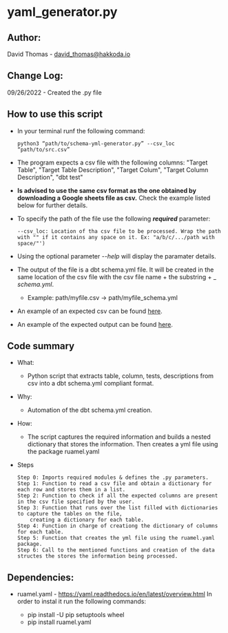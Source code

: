 # yaml_generator.py

## Author:
  David Thomas - david_thomas@hakkoda.io

## Change Log:
  09/26/2022 - Created the .py file

## How to use this script

  - In your terminal runf the following command:
               
        python3 “path/to/schema-yml-generator.py” --csv_loc “path/to/src.csv”
  
  - The program expects a csv file with the following columns: 
    "Target Table", "Target Table Description", "Target Colum", "Target Column Description", "dbt test"

  - **Is advised to use the same csv format as the one obtained by downloading a Google sheets file as csv.** Check the example listed below for further details. 
  
  - To specify the path of the file use the following **_required_**  parameter:
           
        --csv_loc: Location of tha csv file to be processed. Wrap the path with "" if it contains any space on it. Ex: "a/b/c/.../path with space/"')

  - Using the optional parameter _--help_ will display the paramater details.

  - The output of the file is a dbt schema.yml file. It will be created in the same location of the csv file with the csv file name + the substring + _ _schema.yml_. 
  
    - Example: path/myfile.csv -> path/myfile_schema.yml

  - An example of an expected csv can be found [here](https://docs.google.com/spreadsheets/d/1UYNBYPsC4R_N_NTtaKFRfUk_4MsvdlRygyQDG9iMwwI/edit?usp=sharing).

  - An example of the expected output can be found [here](https://drive.google.com/file/d/14GaFrm3xW1yd7wIwExLFuwggIIeH7c-W/view?usp=sharing).

## Code summary
- What:
  - Python script that extracts table, column, tests, descriptions from csv into a dbt schema.yml compliant format.

- Why:
  - Automation of the dbt schema.yml creation. 
 
- How: 
  - The script captures the required information and builds a nested dictionary that stores the information. Then creates a yml file using the package ruamel.yaml
 
 
- Steps

      Step 0: Imports required modules & defines the .py parameters.
      Step 1: Function to read a csv file and obtain a dictionary for each row and stores them in a list.
      Step 2: Function to check if all the expected columns are present in the csv file specified by the user.
      Step 3: Function that runs over the list filled with dictionaries to capture the tables on the file, 
          creating a dictionary for each table.
      Step 4: Function in charge of creationg the dictionary of columns for each table.
      Step 5: Function that creates the yml file using the ruamel.yaml package.
      Step 6: Call to the mentioned functions and creation of the data structes the stores the information being processed.
 
## Dependencies:
- ruamel.yaml - https://yaml.readthedocs.io/en/latest/overview.html 
In order to instal it run the following commands:
    
    
    - pip install -U pip setuptools wheel
    - pip install ruamel.yaml
